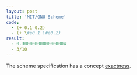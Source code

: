 ```yaml
---
layout: post
title: 'MIT/GNU Scheme'
code:
  - (+ 0.1 0.2)
  - (+ \#e0.1 \#e0.2)
result:
  - 0.30000000000000004
  - 3/10
---
```


The scheme specification has a concept [exactness](https://people.csail.mit.edu/jaffer/r3rs_8.html#SEC48).
